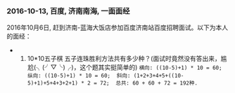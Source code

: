 ### 2016-10-13, 百度, 济南南海, 一面面经 ###
 2016年10月6日, 赶到济南-蓝海大饭店参加百度济南站百度招聘面试。以下为本人的面经：
* 1. 10*10五子棋 五子连珠胜利方法共有多少种？(面试时竟然没有答出来，尴尬(╮(╯▽╰)╭)，这个题其实挺简单的)
`横向: ((10-5)+1) * 10 = 60; 
纵向: ((10-5)+1) * 10 = 60; 
斜向: (1+2+3+4+5+((10-5)+1)+5+4+3+2+1) * 2 = 72; 
总共: 60 + 60 + 72 = 192种. `

